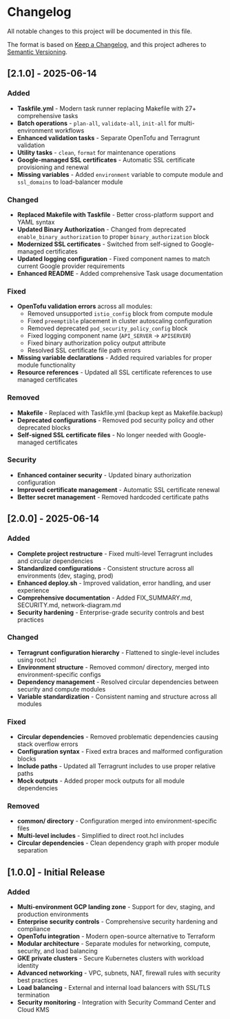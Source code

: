 # Changelog

All notable changes to this project will be documented in this file.

The format is based on [Keep a Changelog](https://keepachangelog.com/en/1.0.0/),
and this project adheres to [Semantic Versioning](https://semver.org/spec/v2.0.0.html).

## [2.1.0] - 2025-06-14

### Added
- **Taskfile.yml** - Modern task runner replacing Makefile with 27+ comprehensive tasks
- **Batch operations** - `plan-all`, `validate-all`, `init-all` for multi-environment workflows
- **Enhanced validation tasks** - Separate OpenTofu and Terragrunt validation
- **Utility tasks** - `clean`, `format` for maintenance operations
- **Google-managed SSL certificates** - Automatic SSL certificate provisioning and renewal
- **Missing variables** - Added `environment` variable to compute module and `ssl_domains` to load-balancer module

### Changed
- **Replaced Makefile with Taskfile** - Better cross-platform support and YAML syntax
- **Updated Binary Authorization** - Changed from deprecated `enable_binary_authorization` to proper `binary_authorization` block
- **Modernized SSL certificates** - Switched from self-signed to Google-managed certificates
- **Updated logging configuration** - Fixed component names to match current Google provider requirements
- **Enhanced README** - Added comprehensive Task usage documentation

### Fixed
- **OpenTofu validation errors** across all modules:
  - Removed unsupported `istio_config` block from compute module
  - Fixed `preemptible` placement in cluster autoscaling configuration
  - Removed deprecated `pod_security_policy_config` block
  - Fixed logging component name (`API_SERVER` → `APISERVER`)
  - Fixed binary authorization policy output attribute
  - Resolved SSL certificate file path errors
- **Missing variable declarations** - Added required variables for proper module functionality
- **Resource references** - Updated all SSL certificate references to use managed certificates

### Removed
- **Makefile** - Replaced with Taskfile.yml (backup kept as Makefile.backup)
- **Deprecated configurations** - Removed pod security policy and other deprecated blocks
- **Self-signed SSL certificate files** - No longer needed with Google-managed certificates

### Security
- **Enhanced container security** - Updated binary authorization configuration
- **Improved certificate management** - Automatic SSL certificate renewal
- **Better secret management** - Removed hardcoded certificate paths

## [2.0.0] - 2025-06-14

### Added
- **Complete project restructure** - Fixed multi-level Terragrunt includes and circular dependencies
- **Standardized configurations** - Consistent structure across all environments (dev, staging, prod)
- **Enhanced deploy.sh** - Improved validation, error handling, and user experience
- **Comprehensive documentation** - Added FIX_SUMMARY.md, SECURITY.md, network-diagram.md
- **Security hardening** - Enterprise-grade security controls and best practices

### Changed
- **Terragrunt configuration hierarchy** - Flattened to single-level includes using root.hcl
- **Environment structure** - Removed common/ directory, merged into environment-specific configs
- **Dependency management** - Resolved circular dependencies between security and compute modules
- **Variable standardization** - Consistent naming and structure across all modules

### Fixed
- **Circular dependencies** - Removed problematic dependencies causing stack overflow errors
- **Configuration syntax** - Fixed extra braces and malformed configuration blocks
- **Include paths** - Updated all Terragrunt includes to use proper relative paths
- **Mock outputs** - Added proper mock outputs for all module dependencies

### Removed
- **common/ directory** - Configuration merged into environment-specific files
- **Multi-level includes** - Simplified to direct root.hcl includes
- **Circular dependencies** - Clean dependency graph with proper module separation

## [1.0.0] - Initial Release

### Added
- **Multi-environment GCP landing zone** - Support for dev, staging, and production environments
- **Enterprise security controls** - Comprehensive security hardening and compliance
- **OpenTofu integration** - Modern open-source alternative to Terraform
- **Modular architecture** - Separate modules for networking, compute, security, and load balancing
- **GKE private clusters** - Secure Kubernetes clusters with workload identity
- **Advanced networking** - VPC, subnets, NAT, firewall rules with security best practices
- **Load balancing** - External and internal load balancers with SSL/TLS termination
- **Security monitoring** - Integration with Security Command Center and Cloud KMS
